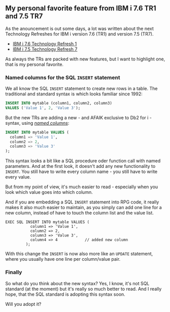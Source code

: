 ## My personal favorite feature from IBM i 7.6 TR1 and 7.5 TR7

As the anouncement is out some days, a lot was written about the next Technology Refreshes 
for IBM i version 7.6 (TR1) and version 7.5 (TR7).

- [IBM i 7.6 Technology Refresh 1](https://www.ibm.com/docs/en/announcements/adds-new-capabilities-enhancements-i-76-technology-refresh-1)
- [IBM i 7.5 Technology Refresh 7](https://www.ibm.com/docs/en/announcements/adds-new-capabilities-enhancements-i-75-technology-refresh-7)

As always the TRs are packed with new features, but I want to highlight one, that is my personal
favorite. 

### Named columns for the SQL `INSERT` statement

We all know the SQL `INSERT` statement to create new rows in a table. The traditional and 
standard syntax is which looks familiar since 1992:

  ```sql
  INSERT INTO mytable (column1, column2, column3)
  VALUES ('Value 1', 2, 'Value 3');
  ```

But the new TRs are adding a new - and AFAIK exclusive to Db2 for i - syntax, 
using *[named columns](https://www.ibm.com/docs/en/i/7.6.0?topic=statement-inserting-rows-using-values-clause)*:

  ```sql
  INSERT INTO mytable VALUES (
    column1 => 'Value 1',
    column2 => 2,
    column3 => 'Value 3'
  );
  ```

This syntax looks a bit like a SQL procedure oder function call with named parameters. And at the 
first look, it doesn't add any new functionality to `INSERT`. You still have to write every column
name - you still have to write every value.

But from my point of view, it's much easier to read - especially when you look which value goes 
into which column.

And if you are embedding a SQL `INSERT` statement into RPG code, it really makes it also much 
easier to maintain, as you simply can add one line for a new column, instead of have to touch 
the column list and the value list. 

  ```rpgle
  EXEC SQL INSERT INTO mytable VALUES (
             column1 => 'Value 1',
             column2 => 2,
             column3 => 'Value 3',
             column4 => 4            // added new column
           );
  ```

With this change the `INSERT` is now also more like an `UPDATE` statement, where you usually
have one line per column/value pair.

### Finally

So what do you think about the new syntax? Yes, I know, it's not SQL standard (at the moment)
but it's really so much better to read. And I really hope, that the SQL standard is adopting 
this syntax soon. 

Will you adopt it?
